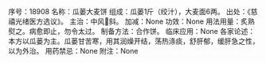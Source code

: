 序号：18908
名称：瓜蒌大麦饼
组成：瓜蒌1斤（绞汁），大麦面6两。
出处：《慈禧光绪医方选议》。
主治：中风斜。
加减：None
功效：None
用法用量：炙熟熨之。病愈即止，勿令太过。
制备方法：合作饼。
临床应用：None
各家论述：本方以瓜蒌为主。瓜蒌甘苦寒，用其润燥开结，荡热涤痰，舒肝郁，缓肝急之性，以为外治。
用药禁忌：None
附注：None
